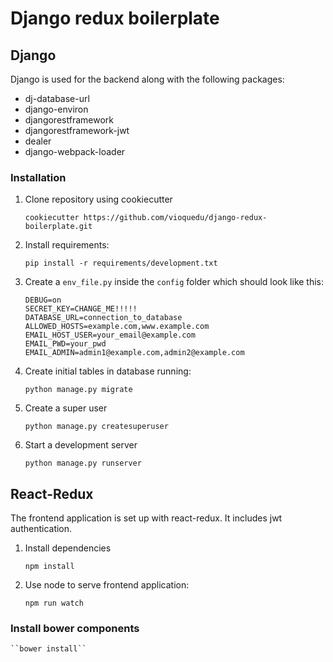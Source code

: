# Django redux boilerplate

## Django

Django is used for the backend along with the following packages:

* dj-database-url
* django-environ
* djangorestframework
* djangorestframework-jwt
* dealer
* django-webpack-loader

### Installation
1. Clone repository using cookiecutter
   	 
	 ``cookiecutter https://github.com/vioquedu/django-redux-boilerplate.git``

2. Install requirements:

	``pip install -r requirements/development.txt``

2. Create a `env_file.py` inside the `config` folder which should look like this:

   ```
   DEBUG=on
   SECRET_KEY=CHANGE_ME!!!!!
   DATABASE_URL=connection_to_database
   ALLOWED_HOSTS=example.com,www.example.com
   EMAIL_HOST_USER=your_email@example.com
   EMAIL_PWD=your_pwd
   EMAIL_ADMIN=admin1@example.com,admin2@example.com
   ```

3. Create initial tables in database running:

   ``python manage.py migrate``

4. Create a super user

   ``python manage.py createsuperuser``

5. Start a development server

   ``python manage.py runserver``

## React-Redux

The frontend application is set up with react-redux. It includes
jwt authentication.

1. Install dependencies

	``npm install``

2. Use node to serve frontend application:

	``npm run watch``

### Install bower components

	``bower install``

